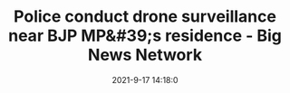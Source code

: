 ---
"title": "Police conduct drone surveillance near BJP MP&amp;#39;s residence - Big News Network"
"date": "2021-9-17 14:18:0"
"feed_name": "GOOGLENEWSINDUSTRIAL"
"feed_website": "https://news.google.com/search?q=industrial%2Bincident&hl=en-US&gl=US&ceid=US:en"
"feed_rss": "https://news.google.com/rss/search?q=industrial%2Bincident&hl=en-US&gl=US&ceid=US:en"
"link": "https://www.bignewsnetwork.com/news/271187653/police-conduct-drone-surveillance-near-bjp-mp-residence"
"file": "_posts/2021-1-1-3ca0f0b866a8dce0a1bd73b44587cbebab60e966.md"
"accident": "0"
"drilling": "0"
"dead": "0"
"injured": "0"
---